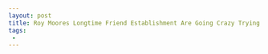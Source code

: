 ```yaml
---
layout: post
title: Roy Moores Longtime Friend Establishment Are Going Crazy Trying to Stop Him
tags:
 -
---
```


